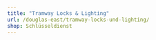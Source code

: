 ```yaml
---
title: "Tramway Locks & Lighting"
url: /douglas-east/tramway-locks-und-lighting/
shop: Schlüsseldienst
---
```

